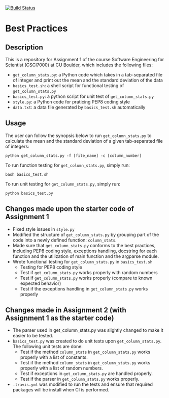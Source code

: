 [![Build Status](https://travis-ci.com/cu-swe4s-fall-2019/best-practices-wehs7661.svg?branch=master)](https://travis-ci.com/cu-swe4s-fall-2019/best-practices-wehs7661)

# Best Practices

## Description
This is a repository for Assignment 1 of the course Software Engineering for Scientist (CSCI7000) at CU Boulder, which includes the following files:
- `get_column_stats.py`: a Python code which takes in a tab-separated file of integer and print out the mean and the standard deviation of the data 
- `basics_test.sh`: a shell script for functional testing of `get_column_stats.py`
- `basics_test.py`: a python script for unit test of `get_column_stats.py`
- `style.py`: a Python code for praticing PEP8 coding style
- `data.txt`: a data file generated by `basics_test.sh` automatically 

## Usage
The user can follow the synopsis below to run `get_column_stats.py` to calculate the mean and the standard deviation of a given tab-separated file of integers:
```
python get_column_stats.py -f [file_name] -c [column_number]
```
To run function testing for `get_column_stats.py`, simply run:
```
bash basics_test.sh
```
To run unit testing for `get_column_stats.py`, simply run:
```
python basics_test.py
```

## Changes made upon the starter code of Assignment 1
- Fixed style issues in ​`style.py`
- Modified the structure of `get_column_stats.py` by grouping part of the code into a newly defined function: `column_stats`.
- Made sure that `get_column_stats.py` conforms to the best practices, including PEP8 coding style, exceptions handling, docstring for each function and the utilization of main function and the argparse module.
- Wrote functional testing for `get_column_stats.py` in `basics_test.sh`
    - Testing for PEP8 coding style
    - Test if `get_column_stats.py` works properly with random numbers
    - Test if `get_column_stats.py` works properly (compare to known expected behavior)
    - Test if the exceptions handling in `get_column_stats.py` works properly

## Changes made in Assignment 2 (with Assignment 1 as the starter code)
- The parser used in get_column_stats.py was slightly changed to make it easier to be tested.
- `basics_test.py` was created to do unit tests upon `get_column_stats.py`. The following unit tests are done:
  - Test if the method `column_stats` in `get_column_stats.py` works properly with a list of constants.
  - Test if the method `column_stats` in `get_column_stats.py` works properly with a list of random numbers.
  - Test if exceptions in `get_column_stats.py` are handled properly.
  - Test if the parser in `get_column_stats.py` works properly.
- `.travis.yml` was modified to run the tests and ensure that required packages will be install when CI is performed.



